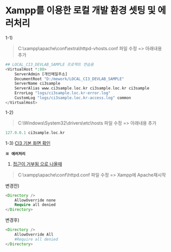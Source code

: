 # Xampp를 이용한 로컬 개발 환경 셋팅 및 에러처리

1-1)

> C:\xampp\apache\conf\extra\httpd-vhosts.conf 파일 수정 => 아래내용 추가

```php
## LOCAL_CI3_DEVLAB_SAMPLE 프로젝트 연습용
<VirtualHost *:80>
    ServerAdmin [개인메일주소]
    DocumentRoot "D:/mework/LOCAL_CI3_DEVLAB_SAMPLE"
    ServerName ci3sample
    ServerAlias www.ci3sample.loc.kr ci3sample.loc.kr ci3sample
    ErrorLog "logs/ci3sample.loc.kr-error.log"
    CustomLog "logs/ci3sample.loc.kr-access.log" common
</VirtualHost>
```

1-2)

> C:\Windows\System32\drivers\etc\hosts 파일 수정 => 아래내용 추가

```php
127.0.0.1 ci3sample.loc.kr
```

1-3)
[CI3 기본 화면 확인](http://ci3sample.loc.kr/ "CI 기본 화면으로 이동합니다.")

**`※ 에러처리`**

1. <u>접근이 거부됨 으로 나올때</u>

> C:\xampp\apache\conf\httpd.conf 파일 수정 => Xampp에 Apache재시작

변경전)

```php
<Directory />
    AllowOverride none
    Require all denied
</Directory>
```

변경후)

```php
<Directory />
    AllowOverride All
    #Require all denied
</Directory>
```
